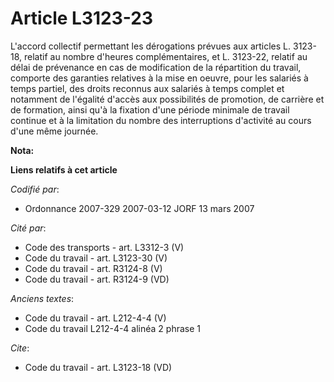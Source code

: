 # Article L3123-23

L'accord collectif permettant les dérogations prévues aux articles L. 3123-18, relatif au nombre d'heures complémentaires, et
L. 3123-22, relatif au délai de prévenance en cas de modification de la répartition du travail, comporte des garanties
relatives à la mise en oeuvre, pour les salariés à temps partiel, des droits reconnus aux salariés à temps complet et
notamment de l'égalité d'accès aux possibilités de promotion, de carrière et de formation, ainsi qu'à la fixation d'une
période minimale de travail continue et à la limitation du nombre des interruptions d'activité au cours d'une même journée.

**Nota:**



**Liens relatifs à cet article**

_Codifié par_:

  - Ordonnance 2007-329 2007-03-12 JORF 13 mars 2007

_Cité par_:

  - Code des transports - art. L3312-3 (V)
  - Code du travail - art. L3123-30 (V)
  - Code du travail - art. R3124-8 (V)
  - Code du travail - art. R3124-9 (VD)

_Anciens textes_:

  - Code du travail - art. L212-4-4 (V)
  - Code du travail L212-4-4 alinéa 2 phrase 1

_Cite_:

  - Code du travail - art. L3123-18 (VD)
